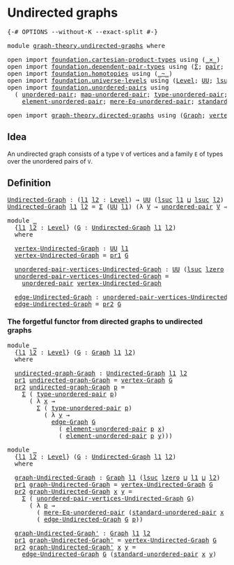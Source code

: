 # Undirected graphs

<pre class="Agda"><a id="30" class="Symbol">{-#</a> <a id="34" class="Keyword">OPTIONS</a> <a id="42" class="Pragma">--without-K</a> <a id="54" class="Pragma">--exact-split</a> <a id="68" class="Symbol">#-}</a>

<a id="73" class="Keyword">module</a> <a id="80" href="graph-theory.undirected-graphs.html" class="Module">graph-theory.undirected-graphs</a> <a id="111" class="Keyword">where</a>

<a id="118" class="Keyword">open</a> <a id="123" class="Keyword">import</a> <a id="130" href="foundation.cartesian-product-types.html" class="Module">foundation.cartesian-product-types</a> <a id="165" class="Keyword">using</a> <a id="171" class="Symbol">(</a><a id="172" href="foundation-core.cartesian-product-types.html#577" class="Function Operator">_×_</a><a id="175" class="Symbol">)</a>
<a id="177" class="Keyword">open</a> <a id="182" class="Keyword">import</a> <a id="189" href="foundation.dependent-pair-types.html" class="Module">foundation.dependent-pair-types</a> <a id="221" class="Keyword">using</a> <a id="227" class="Symbol">(</a><a id="228" href="foundation-core.dependent-pair-types.html#502" class="Record">Σ</a><a id="229" class="Symbol">;</a> <a id="231" href="foundation-core.dependent-pair-types.html#575" class="InductiveConstructor">pair</a><a id="235" class="Symbol">;</a> <a id="237" href="foundation-core.dependent-pair-types.html#592" class="Field">pr1</a><a id="240" class="Symbol">;</a> <a id="242" href="foundation-core.dependent-pair-types.html#604" class="Field">pr2</a><a id="245" class="Symbol">)</a>
<a id="247" class="Keyword">open</a> <a id="252" class="Keyword">import</a> <a id="259" href="foundation.homotopies.html" class="Module">foundation.homotopies</a> <a id="281" class="Keyword">using</a> <a id="287" class="Symbol">(</a><a id="288" href="foundation-core.homotopies.html#467" class="Function Operator">_~_</a><a id="291" class="Symbol">)</a>
<a id="293" class="Keyword">open</a> <a id="298" class="Keyword">import</a> <a id="305" href="foundation.universe-levels.html" class="Module">foundation.universe-levels</a> <a id="332" class="Keyword">using</a> <a id="338" class="Symbol">(</a><a id="339" href="Agda.Primitive.html#597" class="Postulate">Level</a><a id="344" class="Symbol">;</a> <a id="346" href="foundation-core.universe-levels.html#222" class="Primitive">UU</a><a id="348" class="Symbol">;</a> <a id="350" href="Agda.Primitive.html#780" class="Primitive">lsuc</a><a id="354" class="Symbol">;</a> <a id="356" href="Agda.Primitive.html#810" class="Primitive Operator">_⊔_</a><a id="359" class="Symbol">;</a> <a id="361" href="Agda.Primitive.html#764" class="Primitive">lzero</a><a id="366" class="Symbol">)</a>
<a id="368" class="Keyword">open</a> <a id="373" class="Keyword">import</a> <a id="380" href="foundation.unordered-pairs.html" class="Module">foundation.unordered-pairs</a> <a id="407" class="Keyword">using</a>
  <a id="415" class="Symbol">(</a> <a id="417" href="foundation.unordered-pairs.html#2302" class="Function">unordered-pair</a><a id="431" class="Symbol">;</a> <a id="433" href="foundation.unordered-pairs.html#7167" class="Function">map-unordered-pair</a><a id="451" class="Symbol">;</a> <a id="453" href="foundation.unordered-pairs.html#2677" class="Function">type-unordered-pair</a><a id="472" class="Symbol">;</a>
    <a id="478" href="foundation.unordered-pairs.html#3345" class="Function">element-unordered-pair</a><a id="500" class="Symbol">;</a> <a id="502" href="foundation.unordered-pairs.html#6614" class="Function">mere-Eq-unordered-pair</a><a id="524" class="Symbol">;</a> <a id="526" href="foundation.unordered-pairs.html#4289" class="Function">standard-unordered-pair</a><a id="549" class="Symbol">)</a>

<a id="552" class="Keyword">open</a> <a id="557" class="Keyword">import</a> <a id="564" href="graph-theory.directed-graphs.html" class="Module">graph-theory.directed-graphs</a> <a id="593" class="Keyword">using</a> <a id="599" class="Symbol">(</a><a id="600" href="graph-theory.directed-graphs.html#447" class="Function">Graph</a><a id="605" class="Symbol">;</a> <a id="607" href="graph-theory.directed-graphs.html#599" class="Function">vertex-Graph</a><a id="619" class="Symbol">;</a> <a id="621" href="graph-theory.directed-graphs.html#646" class="Function">edge-Graph</a><a id="631" class="Symbol">)</a>
</pre>
## Idea

An undirected graph consists of a type `V` of vertices and a family `E` of types over the unordered pairs of `V`.

## Definition

<pre class="Agda"><a id="Undirected-Graph"></a><a id="785" href="graph-theory.undirected-graphs.html#785" class="Function">Undirected-Graph</a> <a id="802" class="Symbol">:</a> <a id="804" class="Symbol">(</a><a id="805" href="graph-theory.undirected-graphs.html#805" class="Bound">l1</a> <a id="808" href="graph-theory.undirected-graphs.html#808" class="Bound">l2</a> <a id="811" class="Symbol">:</a> <a id="813" href="Agda.Primitive.html#597" class="Postulate">Level</a><a id="818" class="Symbol">)</a> <a id="820" class="Symbol">→</a> <a id="822" href="foundation-core.universe-levels.html#222" class="Primitive">UU</a> <a id="825" class="Symbol">(</a><a id="826" href="Agda.Primitive.html#780" class="Primitive">lsuc</a> <a id="831" href="graph-theory.undirected-graphs.html#805" class="Bound">l1</a> <a id="834" href="Agda.Primitive.html#810" class="Primitive Operator">⊔</a> <a id="836" href="Agda.Primitive.html#780" class="Primitive">lsuc</a> <a id="841" href="graph-theory.undirected-graphs.html#808" class="Bound">l2</a><a id="843" class="Symbol">)</a>
<a id="845" href="graph-theory.undirected-graphs.html#785" class="Function">Undirected-Graph</a> <a id="862" href="graph-theory.undirected-graphs.html#862" class="Bound">l1</a> <a id="865" href="graph-theory.undirected-graphs.html#865" class="Bound">l2</a> <a id="868" class="Symbol">=</a> <a id="870" href="foundation-core.dependent-pair-types.html#502" class="Record">Σ</a> <a id="872" class="Symbol">(</a><a id="873" href="foundation-core.universe-levels.html#222" class="Primitive">UU</a> <a id="876" href="graph-theory.undirected-graphs.html#862" class="Bound">l1</a><a id="878" class="Symbol">)</a> <a id="880" class="Symbol">(λ</a> <a id="883" href="graph-theory.undirected-graphs.html#883" class="Bound">V</a> <a id="885" class="Symbol">→</a> <a id="887" href="foundation.unordered-pairs.html#2302" class="Function">unordered-pair</a> <a id="902" href="graph-theory.undirected-graphs.html#883" class="Bound">V</a> <a id="904" class="Symbol">→</a> <a id="906" href="foundation-core.universe-levels.html#222" class="Primitive">UU</a> <a id="909" href="graph-theory.undirected-graphs.html#865" class="Bound">l2</a><a id="911" class="Symbol">)</a>

<a id="914" class="Keyword">module</a> <a id="921" href="graph-theory.undirected-graphs.html#921" class="Module">_</a>
  <a id="925" class="Symbol">{</a><a id="926" href="graph-theory.undirected-graphs.html#926" class="Bound">l1</a> <a id="929" href="graph-theory.undirected-graphs.html#929" class="Bound">l2</a> <a id="932" class="Symbol">:</a> <a id="934" href="Agda.Primitive.html#597" class="Postulate">Level</a><a id="939" class="Symbol">}</a> <a id="941" class="Symbol">(</a><a id="942" href="graph-theory.undirected-graphs.html#942" class="Bound">G</a> <a id="944" class="Symbol">:</a> <a id="946" href="graph-theory.undirected-graphs.html#785" class="Function">Undirected-Graph</a> <a id="963" href="graph-theory.undirected-graphs.html#926" class="Bound">l1</a> <a id="966" href="graph-theory.undirected-graphs.html#929" class="Bound">l2</a><a id="968" class="Symbol">)</a>
  <a id="972" class="Keyword">where</a>

  <a id="981" href="graph-theory.undirected-graphs.html#981" class="Function">vertex-Undirected-Graph</a> <a id="1005" class="Symbol">:</a> <a id="1007" href="foundation-core.universe-levels.html#222" class="Primitive">UU</a> <a id="1010" href="graph-theory.undirected-graphs.html#926" class="Bound">l1</a>
  <a id="1015" href="graph-theory.undirected-graphs.html#981" class="Function">vertex-Undirected-Graph</a> <a id="1039" class="Symbol">=</a> <a id="1041" href="foundation-core.dependent-pair-types.html#592" class="Field">pr1</a> <a id="1045" href="graph-theory.undirected-graphs.html#942" class="Bound">G</a>

  <a id="1050" href="graph-theory.undirected-graphs.html#1050" class="Function">unordered-pair-vertices-Undirected-Graph</a> <a id="1091" class="Symbol">:</a> <a id="1093" href="foundation-core.universe-levels.html#222" class="Primitive">UU</a> <a id="1096" class="Symbol">(</a><a id="1097" href="Agda.Primitive.html#780" class="Primitive">lsuc</a> <a id="1102" href="Agda.Primitive.html#764" class="Primitive">lzero</a> <a id="1108" href="Agda.Primitive.html#810" class="Primitive Operator">⊔</a> <a id="1110" href="graph-theory.undirected-graphs.html#926" class="Bound">l1</a><a id="1112" class="Symbol">)</a>
  <a id="1116" href="graph-theory.undirected-graphs.html#1050" class="Function">unordered-pair-vertices-Undirected-Graph</a> <a id="1157" class="Symbol">=</a>
    <a id="1163" href="foundation.unordered-pairs.html#2302" class="Function">unordered-pair</a> <a id="1178" href="graph-theory.undirected-graphs.html#981" class="Function">vertex-Undirected-Graph</a>

  <a id="1205" href="graph-theory.undirected-graphs.html#1205" class="Function">edge-Undirected-Graph</a> <a id="1227" class="Symbol">:</a> <a id="1229" href="graph-theory.undirected-graphs.html#1050" class="Function">unordered-pair-vertices-Undirected-Graph</a> <a id="1270" class="Symbol">→</a> <a id="1272" href="foundation-core.universe-levels.html#222" class="Primitive">UU</a> <a id="1275" href="graph-theory.undirected-graphs.html#929" class="Bound">l2</a>
  <a id="1280" href="graph-theory.undirected-graphs.html#1205" class="Function">edge-Undirected-Graph</a> <a id="1302" class="Symbol">=</a> <a id="1304" href="foundation-core.dependent-pair-types.html#604" class="Field">pr2</a> <a id="1308" href="graph-theory.undirected-graphs.html#942" class="Bound">G</a>
</pre>
### The forgetful functor from directed graphs to undirected graphs

<pre class="Agda"><a id="1392" class="Keyword">module</a> <a id="1399" href="graph-theory.undirected-graphs.html#1399" class="Module">_</a>
  <a id="1403" class="Symbol">{</a><a id="1404" href="graph-theory.undirected-graphs.html#1404" class="Bound">l1</a> <a id="1407" href="graph-theory.undirected-graphs.html#1407" class="Bound">l2</a> <a id="1410" class="Symbol">:</a> <a id="1412" href="Agda.Primitive.html#597" class="Postulate">Level</a><a id="1417" class="Symbol">}</a> <a id="1419" class="Symbol">(</a><a id="1420" href="graph-theory.undirected-graphs.html#1420" class="Bound">G</a> <a id="1422" class="Symbol">:</a> <a id="1424" href="graph-theory.directed-graphs.html#447" class="Function">Graph</a> <a id="1430" href="graph-theory.undirected-graphs.html#1404" class="Bound">l1</a> <a id="1433" href="graph-theory.undirected-graphs.html#1407" class="Bound">l2</a><a id="1435" class="Symbol">)</a>
  <a id="1439" class="Keyword">where</a>

  <a id="1448" href="graph-theory.undirected-graphs.html#1448" class="Function">undirected-graph-Graph</a> <a id="1471" class="Symbol">:</a> <a id="1473" href="graph-theory.undirected-graphs.html#785" class="Function">Undirected-Graph</a> <a id="1490" href="graph-theory.undirected-graphs.html#1404" class="Bound">l1</a> <a id="1493" href="graph-theory.undirected-graphs.html#1407" class="Bound">l2</a>
  <a id="1498" href="foundation-core.dependent-pair-types.html#592" class="Field">pr1</a> <a id="1502" href="graph-theory.undirected-graphs.html#1448" class="Function">undirected-graph-Graph</a> <a id="1525" class="Symbol">=</a> <a id="1527" href="graph-theory.directed-graphs.html#599" class="Function">vertex-Graph</a> <a id="1540" href="graph-theory.undirected-graphs.html#1420" class="Bound">G</a>
  <a id="1544" href="foundation-core.dependent-pair-types.html#604" class="Field">pr2</a> <a id="1548" href="graph-theory.undirected-graphs.html#1448" class="Function">undirected-graph-Graph</a> <a id="1571" href="graph-theory.undirected-graphs.html#1571" class="Bound">p</a> <a id="1573" class="Symbol">=</a>
    <a id="1579" href="foundation-core.dependent-pair-types.html#502" class="Record">Σ</a> <a id="1581" class="Symbol">(</a> <a id="1583" href="foundation.unordered-pairs.html#2677" class="Function">type-unordered-pair</a> <a id="1603" href="graph-theory.undirected-graphs.html#1571" class="Bound">p</a><a id="1604" class="Symbol">)</a>
      <a id="1612" class="Symbol">(</a> <a id="1614" class="Symbol">λ</a> <a id="1616" href="graph-theory.undirected-graphs.html#1616" class="Bound">x</a> <a id="1618" class="Symbol">→</a>
        <a id="1628" href="foundation-core.dependent-pair-types.html#502" class="Record">Σ</a> <a id="1630" class="Symbol">(</a> <a id="1632" href="foundation.unordered-pairs.html#2677" class="Function">type-unordered-pair</a> <a id="1652" href="graph-theory.undirected-graphs.html#1571" class="Bound">p</a><a id="1653" class="Symbol">)</a>
          <a id="1665" class="Symbol">(</a> <a id="1667" class="Symbol">λ</a> <a id="1669" href="graph-theory.undirected-graphs.html#1669" class="Bound">y</a> <a id="1671" class="Symbol">→</a>
            <a id="1685" href="graph-theory.directed-graphs.html#646" class="Function">edge-Graph</a> <a id="1696" href="graph-theory.undirected-graphs.html#1420" class="Bound">G</a>
              <a id="1712" class="Symbol">(</a> <a id="1714" href="foundation.unordered-pairs.html#3345" class="Function">element-unordered-pair</a> <a id="1737" href="graph-theory.undirected-graphs.html#1571" class="Bound">p</a> <a id="1739" href="graph-theory.undirected-graphs.html#1616" class="Bound">x</a><a id="1740" class="Symbol">)</a>
              <a id="1756" class="Symbol">(</a> <a id="1758" href="foundation.unordered-pairs.html#3345" class="Function">element-unordered-pair</a> <a id="1781" href="graph-theory.undirected-graphs.html#1571" class="Bound">p</a> <a id="1783" href="graph-theory.undirected-graphs.html#1669" class="Bound">y</a><a id="1784" class="Symbol">)))</a>

<a id="1789" class="Keyword">module</a> <a id="1796" href="graph-theory.undirected-graphs.html#1796" class="Module">_</a>
  <a id="1800" class="Symbol">{</a><a id="1801" href="graph-theory.undirected-graphs.html#1801" class="Bound">l1</a> <a id="1804" href="graph-theory.undirected-graphs.html#1804" class="Bound">l2</a> <a id="1807" class="Symbol">:</a> <a id="1809" href="Agda.Primitive.html#597" class="Postulate">Level</a><a id="1814" class="Symbol">}</a> <a id="1816" class="Symbol">(</a><a id="1817" href="graph-theory.undirected-graphs.html#1817" class="Bound">G</a> <a id="1819" class="Symbol">:</a> <a id="1821" href="graph-theory.undirected-graphs.html#785" class="Function">Undirected-Graph</a> <a id="1838" href="graph-theory.undirected-graphs.html#1801" class="Bound">l1</a> <a id="1841" href="graph-theory.undirected-graphs.html#1804" class="Bound">l2</a><a id="1843" class="Symbol">)</a>
  <a id="1847" class="Keyword">where</a>

  <a id="1856" href="graph-theory.undirected-graphs.html#1856" class="Function">graph-Undirected-Graph</a> <a id="1879" class="Symbol">:</a> <a id="1881" href="graph-theory.directed-graphs.html#447" class="Function">Graph</a> <a id="1887" href="graph-theory.undirected-graphs.html#1801" class="Bound">l1</a> <a id="1890" class="Symbol">(</a><a id="1891" href="Agda.Primitive.html#780" class="Primitive">lsuc</a> <a id="1896" href="Agda.Primitive.html#764" class="Primitive">lzero</a> <a id="1902" href="Agda.Primitive.html#810" class="Primitive Operator">⊔</a> <a id="1904" href="graph-theory.undirected-graphs.html#1801" class="Bound">l1</a> <a id="1907" href="Agda.Primitive.html#810" class="Primitive Operator">⊔</a> <a id="1909" href="graph-theory.undirected-graphs.html#1804" class="Bound">l2</a><a id="1911" class="Symbol">)</a>
  <a id="1915" href="foundation-core.dependent-pair-types.html#592" class="Field">pr1</a> <a id="1919" href="graph-theory.undirected-graphs.html#1856" class="Function">graph-Undirected-Graph</a> <a id="1942" class="Symbol">=</a> <a id="1944" href="graph-theory.undirected-graphs.html#981" class="Function">vertex-Undirected-Graph</a> <a id="1968" href="graph-theory.undirected-graphs.html#1817" class="Bound">G</a>
  <a id="1972" href="foundation-core.dependent-pair-types.html#604" class="Field">pr2</a> <a id="1976" href="graph-theory.undirected-graphs.html#1856" class="Function">graph-Undirected-Graph</a> <a id="1999" href="graph-theory.undirected-graphs.html#1999" class="Bound">x</a> <a id="2001" href="graph-theory.undirected-graphs.html#2001" class="Bound">y</a> <a id="2003" class="Symbol">=</a>
    <a id="2009" href="foundation-core.dependent-pair-types.html#502" class="Record">Σ</a> <a id="2011" class="Symbol">(</a> <a id="2013" href="graph-theory.undirected-graphs.html#1050" class="Function">unordered-pair-vertices-Undirected-Graph</a> <a id="2054" href="graph-theory.undirected-graphs.html#1817" class="Bound">G</a><a id="2055" class="Symbol">)</a>
      <a id="2063" class="Symbol">(</a> <a id="2065" class="Symbol">λ</a> <a id="2067" href="graph-theory.undirected-graphs.html#2067" class="Bound">p</a> <a id="2069" class="Symbol">→</a>
        <a id="2079" class="Symbol">(</a> <a id="2081" href="foundation.unordered-pairs.html#6614" class="Function">mere-Eq-unordered-pair</a> <a id="2104" class="Symbol">(</a><a id="2105" href="foundation.unordered-pairs.html#4289" class="Function">standard-unordered-pair</a> <a id="2129" href="graph-theory.undirected-graphs.html#1999" class="Bound">x</a> <a id="2131" href="graph-theory.undirected-graphs.html#2001" class="Bound">y</a><a id="2132" class="Symbol">)</a> <a id="2134" href="graph-theory.undirected-graphs.html#2067" class="Bound">p</a><a id="2135" class="Symbol">)</a> <a id="2137" href="foundation-core.cartesian-product-types.html#577" class="Function Operator">×</a>
        <a id="2147" class="Symbol">(</a> <a id="2149" href="graph-theory.undirected-graphs.html#1205" class="Function">edge-Undirected-Graph</a> <a id="2171" href="graph-theory.undirected-graphs.html#1817" class="Bound">G</a> <a id="2173" href="graph-theory.undirected-graphs.html#2067" class="Bound">p</a><a id="2174" class="Symbol">))</a>

  <a id="2180" href="graph-theory.undirected-graphs.html#2180" class="Function">graph-Undirected-Graph&#39;</a> <a id="2204" class="Symbol">:</a> <a id="2206" href="graph-theory.directed-graphs.html#447" class="Function">Graph</a> <a id="2212" href="graph-theory.undirected-graphs.html#1801" class="Bound">l1</a> <a id="2215" href="graph-theory.undirected-graphs.html#1804" class="Bound">l2</a>
  <a id="2220" href="foundation-core.dependent-pair-types.html#592" class="Field">pr1</a> <a id="2224" href="graph-theory.undirected-graphs.html#2180" class="Function">graph-Undirected-Graph&#39;</a> <a id="2248" class="Symbol">=</a> <a id="2250" href="graph-theory.undirected-graphs.html#981" class="Function">vertex-Undirected-Graph</a> <a id="2274" href="graph-theory.undirected-graphs.html#1817" class="Bound">G</a>
  <a id="2278" href="foundation-core.dependent-pair-types.html#604" class="Field">pr2</a> <a id="2282" href="graph-theory.undirected-graphs.html#2180" class="Function">graph-Undirected-Graph&#39;</a> <a id="2306" href="graph-theory.undirected-graphs.html#2306" class="Bound">x</a> <a id="2308" href="graph-theory.undirected-graphs.html#2308" class="Bound">y</a> <a id="2310" class="Symbol">=</a>
    <a id="2316" href="graph-theory.undirected-graphs.html#1205" class="Function">edge-Undirected-Graph</a> <a id="2338" href="graph-theory.undirected-graphs.html#1817" class="Bound">G</a> <a id="2340" class="Symbol">(</a><a id="2341" href="foundation.unordered-pairs.html#4289" class="Function">standard-unordered-pair</a> <a id="2365" href="graph-theory.undirected-graphs.html#2306" class="Bound">x</a> <a id="2367" href="graph-theory.undirected-graphs.html#2308" class="Bound">y</a><a id="2368" class="Symbol">)</a>
</pre>